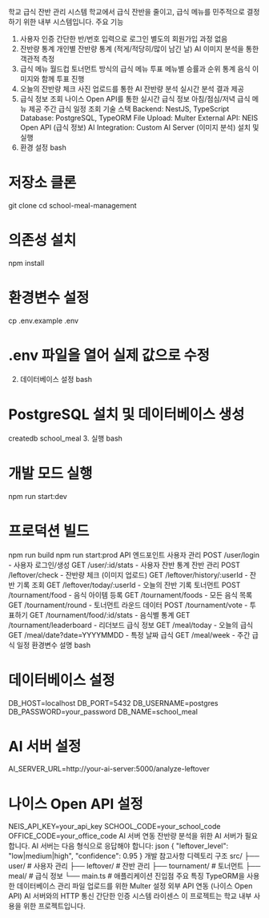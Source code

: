 학교 급식 잔반 관리 시스템
학교에서 급식 잔반을 줄이고, 급식 메뉴를 민주적으로 결정하기 위한 내부 시스템입니다.
주요 기능
1. 사용자 인증
간단한 반/번호 입력으로 로그인
별도의 회원가입 과정 없음
2. 잔반량 통계
개인별 잔반량 통계 (적게/적당히/많이 남긴 날)
AI 이미지 분석을 통한 객관적 측정
3. 급식 메뉴 월드컵
토너먼트 방식의 급식 메뉴 투표
메뉴별 승률과 순위 통계
음식 이미지와 함께 투표 진행
4. 오늘의 잔반량 체크
사진 업로드를 통한 AI 잔반량 분석
실시간 분석 결과 제공
5. 급식 정보 조회
나이스 Open API를 통한 실시간 급식 정보
아침/점심/저녁 급식 메뉴 제공
주간 급식 일정 조회
기술 스택
Backend: NestJS, TypeScript
Database: PostgreSQL, TypeORM
File Upload: Multer
External API: NEIS Open API (급식 정보)
AI Integration: Custom AI Server (이미지 분석)
설치 및 실행
1. 환경 설정
bash
# 저장소 클론
git clone <repository-url>
cd school-meal-management

# 의존성 설치
npm install

# 환경변수 설정
cp .env.example .env
# .env 파일을 열어 실제 값으로 수정
2. 데이터베이스 설정
bash
# PostgreSQL 설치 및 데이터베이스 생성
createdb school_meal
3. 실행
bash
# 개발 모드 실행
npm run start:dev

# 프로덕션 빌드
npm run build
npm run start:prod
API 엔드포인트
사용자 관리
POST /user/login - 사용자 로그인/생성
GET /user/:id/stats - 사용자 잔반 통계
잔반 관리
POST /leftover/check - 잔반량 체크 (이미지 업로드)
GET /leftover/history/:userId - 잔반 기록 조회
GET /leftover/today/:userId - 오늘의 잔반 기록
토너먼트
POST /tournament/food - 음식 아이템 등록
GET /tournament/foods - 모든 음식 목록
GET /tournament/round - 토너먼트 라운드 데이터
POST /tournament/vote - 투표하기
GET /tournament/food/:id/stats - 음식별 통계
GET /tournament/leaderboard - 리더보드
급식 정보
GET /meal/today - 오늘의 급식
GET /meal/date?date=YYYYMMDD - 특정 날짜 급식
GET /meal/week - 주간 급식 일정
환경변수 설명
bash
# 데이터베이스 설정
DB_HOST=localhost
DB_PORT=5432
DB_USERNAME=postgres
DB_PASSWORD=your_password
DB_NAME=school_meal

# AI 서버 설정
AI_SERVER_URL=http://your-ai-server:5000/analyze-leftover

# 나이스 Open API 설정
NEIS_API_KEY=your_api_key
SCHOOL_CODE=your_school_code
OFFICE_CODE=your_office_code
AI 서버 연동
잔반량 분석을 위한 AI 서버가 필요합니다. AI 서버는 다음 형식으로 응답해야 합니다:
json
{
  "leftover_level": "low|medium|high",
  "confidence": 0.95
}
개발 참고사항
디렉토리 구조
src/
├── user/           # 사용자 관리
├── leftover/       # 잔반 관리
├── tournament/     # 토너먼트
├── meal/          # 급식 정보
└── main.ts        # 애플리케이션 진입점
주요 특징
TypeORM을 사용한 데이터베이스 관리
파일 업로드를 위한 Multer 설정
외부 API 연동 (나이스 Open API)
AI 서버와의 HTTP 통신
간단한 인증 시스템
라이센스
이 프로젝트는 학교 내부 사용을 위한 프로젝트입니다.
